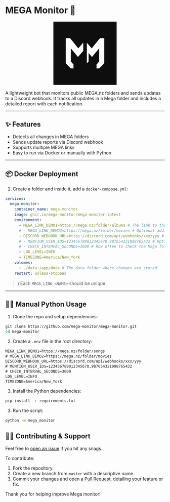 # MEGA Monitor 🤖

<p align="center">
  <img src="assets/logo.png" alt="MEGA Monitor Logo" width="200"/>
</p>

A lightweight bot that monitors public MEGA.nz folders and sends updates to a Discord webhook. It tracks all updates in a Mega folder and includes a detailed report with each notification.

---

## ✨ Features

- Detects all changes in MEGA folders
- Sends update reports via Discord webhook
- Supports multiple MEGA links
- Easy to run via Docker or manually with Python

---

## 📦 Docker Deployment

1. Create a folder and inside it, add a `docker-compose.yml`:

```yaml
services:
  mega-monitor:
    container_name: mega-monitor
    image: ghcr.io/mega-monitor/mega-monitor:latest
    environment:
      - MEGA_LINK_DEMO1=https://mega.nz/folder/albums # The link to the Mega folder
      # - MEGA_LINK_DEMO2=https://mega.nz/folder/movies # Optional additional links
      - DISCORD_WEBHOOK_URL=https://discord.com/api/webhooks/xxx/yyy # Your discord webhook url
      # - MENTION_USER_IDS=123456789012345678,987654321098765432 # Optional users to tag in the webhook message
      # - CHECK_INTERVAL_SECONDS=3600 # How often to check the Mega folders in seconds (Default: 1 hr)
      - LOG_LEVEL=INFO
      - TIMEZONE=America/New_York
    volumes:
      - ./data:/app/data # The data folder where changes are stored
    restart: unless-stopped
```
> ℹ️ Each `MEGA_LINK_<NAME>` should be unique.

---

## 👨‍💻 Manual Python Usage

1. Clone the repo and setup dependencies:

```bash
git clone https://github.com/mega-monitor/mega-monitor.git
cd mega-monitor
```

2. Create a `.env` file in the root directory:

```env
MEGA_LINK_DEMO1=https://mega.nz/folder/songs
# MEGA_LINK_DEMO2=https://mega.nz/folder/movies
DISCORD_WEBHOOK_URL=https://discord.com/api/webhooks/xxx/yyy
# MENTION_USER_IDS=123456789012345678,987654321098765432
# CHECK_INTERVAL_SECONDS=3600
LOG_LEVEL=INFO
TIMEZONE=America/New_York
```

3. Install the Python dependencies:

```bash
pip install -r requirements.txt
```


3. Run the script:

```bash
python -m mega_monitor
```

## 👩‍💻 Contributing & Support

Feel free to [open an issue](https://github.com/mega-monitor/mega-monitor/issues) if you hit any snags.

To contribute:

1. Fork the repository.  
2. Create a new branch from `master` with a descriptive name.  
3. Commit your changes and open a [Pull Request](https://github.com/mega-monitor/mega-monitor/pulls), detailing your feature or fix.

Thank you for helping improve Mega monitor!
